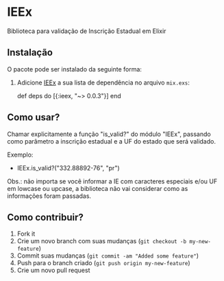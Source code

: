 # IEEx

Biblioteca para validação de Inscrição Estadual em Elixir

## Instalação

O pacote pode ser instalado da seguinte forma:

  1. Adicione [IEEx](https://hex.pm/packages/ieex) a sua lista de dependência no arquivo `mix.exs`:

        def deps do
          [{:ieex, "~> 0.0.3"}]
        end

## Como usar?

Chamar explicitamente a função "is_valid?" do módulo "IEEx", passando
como parâmetro a inscrição estadual e a UF do estado que será validado.

Exemplo:
  - IEEx.is_valid?("332.88892-76", "pr")

Obs.: não importa se você informar a IE com caracteres especiais e/ou UF
em lowcase ou upcase, a biblioteca não vai considerar como as informações
foram passadas.

## Como contribuir?

1. Fork it
2. Crie um novo branch com suas mudanças (`git checkout -b my-new-feature`)
3. Commit suas mudanças (`git commit -am "Added some feature"`)
4. Push para o branch criado (`git push origin my-new-feature`)
5. Crie um novo pull request
